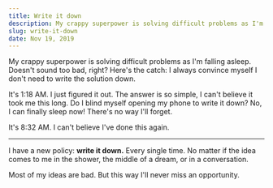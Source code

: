 ```yaml
---
title: Write it down
description: My crappy superpower is solving difficult problems as I'm falling asleep.
slug: write-it-down
date: Nov 19, 2019
---
```


My crappy superpower is solving difficult problems as I'm falling asleep. Doesn't sound too bad, right? Here's the catch: I always convince myself I don't need to write the solution down.

It's 1:18 AM. I just figured it out. The answer is so simple, I can't believe it took me this long. Do I blind myself opening my phone to write it down? No, I can finally sleep now! There's no way I'll forget.


It's 8:32 AM. I can't believe I've done this again.

---

I have a new policy: **write it down.** Every single time. No matter if the idea comes to me in the shower, the middle of a dream, or in a conversation.

Most of my ideas are bad. But this way I'll never miss an opportunity.
